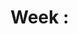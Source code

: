 # Week <NN>: <Title>

**Theme:** <short theme>  
**Dates:** <YYYY-MM-DD> – <YYYY-MM-DD>

## Learning Objectives
- <objective 1>
- <objective 2>

## Deliverables
- <notebook/script> with results
- <chart or metrics table>
- README update

## Artifacts
- Notebook(s): `notebooks/`
- Code: `src/`
- Data (small samples only): `data/` (gitignored if large)

## Results Snapshot
- Metric: <e.g., accuracy 0.82>
- Screenshot: `../docs/<image>.png`

## Visibility
- GitHub: link to this folder
- LinkedIn: <post URL when published>
- Blog: <article URL when published>
